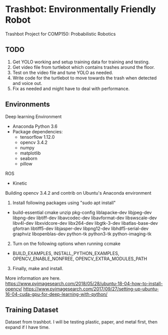 # Trashbot: Environmentally Friendly Robot
Trashbot Project for COMP150: Probabilistic Robotics

## TODO
1. Get YOLO working and setup training data for training and testing.
2. Get video file from turtlebot which contains trashes around the floor.
3. Test on the video file and tune YOLO as needed.
4. Write code for the turtlebot to move towards the trash when detected and voice out.
5. Fix as needed and might have to deal with performance.

## Environments
Deep learning Environment
  - Anaconda Python 3.6
  - Package dependencies:
    - tensorflow 1.12.0
    - opencv 3.4.2
    - numpy
    - matplotlib
    - seaborn
    - pillow

ROS
  - Kinetic

Building opencv 3.4.2 and contrib on Ubuntu's Anaconda environment
1. Install following packages using "sudo apt install"
  - build-essential cmake unzip pkg-config liblapacke-dev libjpeg-dev libpng-dev libtiff-dev libavcodec-dev libavformat-dev libswscale-dev libv4l-dev libxvidcore-dev libx264-dev libgtk-3-dev libatlas-base-dev gfortran libtiff5-dev libjasper-dev libpng12-dev libhdf5-serial-dev graphviz libopenblas-dev python-tk python3-tk python-imaging-tk
2. Turn on the following options when running ccmake
  - BUILD_EXAMPLES, INSTALL_PYTHON_EXAMPLES, OPENCV_ENABLE_NONFREE, OPENCV_EXTRA_MODULES_PATH
3. Finally, make and install.

More information are here.
https://www.pyimagesearch.com/2018/05/28/ubuntu-18-04-how-to-install-opencv/
https://www.pyimagesearch.com/2017/09/27/setting-up-ubuntu-16-04-cuda-gpu-for-deep-learning-with-python/

## Training Dataset
Dataset from trashbot.
I will be testing plastic, paper, and metal first, then expand if I have time.
